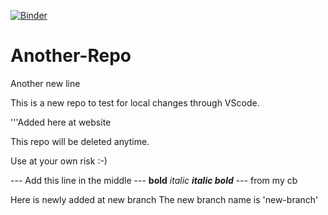 [![Binder](https://mybinder.org/badge_logo.svg)](https://mybinder.org/v2/gh/mltzoho/Another-Repo/HEAD)


# Another-Repo

Another new line

This is a new repo to test for local changes through VScode.

'''Added here at website

This repo will be deleted anytime.

Use at your own risk :-)

--- Add this line in the middle
--- **bold** *italic* ***italic bold***
--- from my cb

Here is newly added at new branch
The new branch name is 'new-branch'
